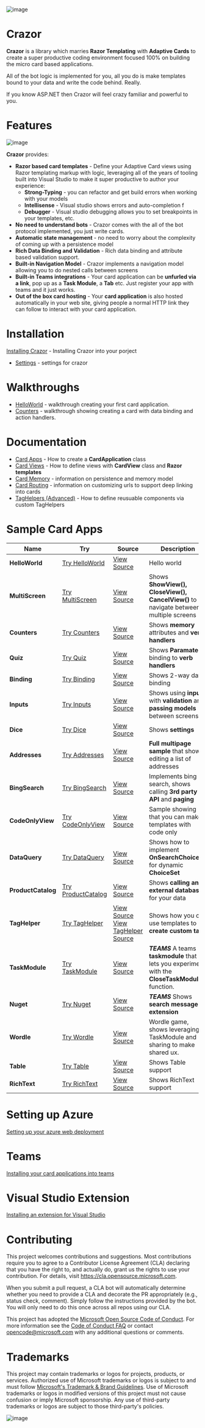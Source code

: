 

![image](https://user-images.githubusercontent.com/17789481/197238565-e3f895d0-6def-4d41-aba2-721d5432b1ef.png)


# Crazor
**Crazor** is a library which marries **Razor Templating** with **Adaptive Cards** to create a super productive 
coding environment focused 100% on building the micro card based applications.

All of the bot logic is implemented for you, all you do is make templates bound to your data and write
the code behind.  Really. 

If you know ASP.NET then Crazor will feel crazy familiar and powerful to you.

# Features

![image](https://user-images.githubusercontent.com/17789481/199912880-bc35becb-9469-4470-9253-612cdf1a9d53.png)

**Crazor** provides:

* **Razor based card templates** - Define your Adaptive Card views using Razor templating markup with logic, leveraging all of the years of tooling built into Visual Studio to make it super productive to author your experience:
  * **Strong-Typing** - you can refactor and get build errors when working with your models
  * **Intellisense** - Visual studio shows errors and auto-completion f
  * **Debugger** - Visual studio debugging allows you to set breakpoints in your templates, etc.
* **No need to understand bots** - Crazor comes with the all of the bot protocol implemented, you just write cards.
* **Automatic state management** - no need to worry about the complexity of coming up with a persistence model
* **Rich Data Binding and Validation** - Rich data binding and attribute based validation support.
* **Built-in Navigation Model** - Crazor implements a navigation model allowing you to do nested calls between screens 
* **Built-in Teams integrations** - Your card application can be **unfurled via a link**, pop up as a **Task Module**, a **Tab** etc. Just register your app with teams and it just works.
* **Out of the box card hosting** - Your **card application** is also hosted automatically in your web site, giving people a normal HTTP link they can follow to interact with your card application.

# Installation

[Installing Crazor](docs/Install.md) - Installing Crazor into your porject

* [Settings](docs/Settings.md) - settings for crazor

# Walkthroughs

* [HelloWorld](docs/HelloWorldWalkthrough.md) - walkthrough creating your first card application.
* [Counters](docs/CountersWalkthrough.md) - walkthrough showing creating a card with data binding and action handlers.

# Documentation

* [Card Apps](docs/CardApp.md) - How to create a **CardApplication** class
* [Card Views](docs/CardView.md) - How to define views with **CardView** class and **Razor templates**
* [Card Memory](docs/Memory.md) - information on persistence and memory model
* [Card Routing](docs/RoutingCards.md) - information on customizing urls to support deep linking into cards
* [TagHelpers (Advanced)](docs/TagHelpers.md) - How to define reusuable components via custom TagHelpers

# Sample Card Apps
|Name|Try|Source|Description|
|---|---|---|---|
|**HelloWorld**| [Try HelloWorld](https://crazordemobot.azurewebsites.net/Cards/HelloWorld) | [View Source](https://github.com/microsoft/crazor/tree/main/source/samples/CrazorDemoBot/Cards/HelloWorld)| Hello world |
|**MultiScreen**| [Try MultiScreen](https://crazordemobot.azurewebsites.net/Cards/MultiScreen) | [View Source](https://github.com/microsoft/crazor/tree/main/source/samples/CrazorDemoBot/Cards/MultiScreen)| Shows **ShowView(),** **CloseView(),** **CancelView()** to navigate between multiple screens |
|**Counters**| [Try Counters](https://crazordemobot.azurewebsites.net/Cards/Counters) | [View Source](https://github.com/microsoft/crazor/tree/main/source/samples/CrazorDemoBot/Cards/Counters)| Shows **memory** attributes and **verb handlers** |
|**Quiz**| [Try Quiz](https://crazordemobot.azurewebsites.net/Cards/Quiz) | [View Source](https://github.com/microsoft/crazor/tree/main/source/samples/CrazorDemoBot/Cards/Quiz)| Shows **Paramater** binding to **verb handlers** |
|**Binding**| [Try Binding](https://crazordemobot.azurewebsites.net/Cards/Binding) | [View Source](https://github.com/microsoft/crazor/tree/main/source/samples/CrazorDemoBot/Cards/Binding)| Shows 2-way data binding |
|**Inputs**| [Try Inputs](https://crazordemobot.azurewebsites.net/Cards/Inputs) | [View Source](https://github.com/microsoft/crazor/tree/main/source/samples/CrazorDemoBot/Cards/Inputs)| Shows using **inputs** with **validation** and **passing models** between screens |
|**Dice**| [Try Dice](https://crazordemobot.azurewebsites.net/Cards/Dice) | [View Source](https://github.com/microsoft/crazor/tree/main/source/samples/CrazorDemoBot/Cards/Dice)| Shows **settings** |
|**Addresses**| [Try Addresses](https://crazordemobot.azurewebsites.net/Cards/Addresses) | [View Source](https://github.com/microsoft/crazor/tree/main/source/samples/CrazorDemoBot/Cards/Addresses)| **Full multipage sample** that shows editing a list of addresses |
|**BingSearch**| [Try BingSearch](https://crazordemobot.azurewebsites.net/Cards/BingSearch) | [View Source](https://github.com/microsoft/crazor/tree/main/source/samples/CrazorDemoBot/Cards/BingSearch)| Implements bing search, shows calling **3rd party API** and **paging** |
|**CodeOnlyView**| [Try CodeOnlyView](https://crazordemobot.azurewebsites.net/Cards/CodeOnlyView) | [View Source](https://github.com/microsoft/crazor/tree/main/source/samples/CrazorDemoBot/Cards/CodeOnlyView)| Sample showing that you can make templates with code only |
|**DataQuery**| [Try DataQuery](https://crazordemobot.azurewebsites.net/Cards/DataQuery) | [View Source](https://github.com/microsoft/crazor/tree/main/source/samples/CrazorDemoBot/Cards/DataQuery)| Shows how to implement **OnSearchChoices** for dynamic **ChoiceSet** |
|**ProductCatalog**| [Try ProductCatalog](https://crazordemobot.azurewebsites.net/Cards/ProductCatalog) | [View Source](https://github.com/microsoft/crazor/tree/main/source/samples/CrazorDemoBot/Cards/ProductCatalog)| Shows **calling an external database** for your data |
|**TagHelper**| [Try TagHelper](https://crazordemobot.azurewebsites.net/Cards/TagHelper) | [View Source](https://github.com/microsoft/crazor/tree/main/source/samples/CrazorDemoBot/Cards/TagHelper)<br />[View TagHelper Source](https://github.com/microsoft/crazor/tree/main/source/samples/CrazorDemoBot/TagHelpers) | Shows how you can use templates to **create custom tags** |
|**TaskModule**| [Try TaskModule](https://crazordemobot.azurewebsites.net/Cards/TaskModule) | [View Source](https://github.com/microsoft/crazor/tree/main/source/samples/CrazorDemoBot/Cards/TaskModule) | ***TEAMS*** A teams **taskmodule** that lets you experiment with the **CloseTaskModule**() function. |
|**Nuget**| [Try Nuget](https://crazordemobot.azurewebsites.net/Cards/Nuget) | [View Source](https://github.com/microsoft/crazor/tree/main/source/samples/CrazorDemoBot/Cards/Nuget)| ***TEAMS*** Shows **search message extension** |
|**Wordle**| [Try Wordle](https://crazordemobot.azurewebsites.net/Cards/Wordle) | [View Source](https://github.com/microsoft/crazor/tree/main/source/samples/CrazorDemoBot/Cards/Wordle)| Wordle game, shows leveraging TaskModule and sharing to make shared ux. |
|**Table**| [Try Table](https://crazordemobot.azurewebsites.net/Cards/Table) | [View Source](https://github.com/microsoft/crazor/tree/main/source/samples/CrazorDemoBot/Cards/Table)| Shows Table support |
|**RichText**| [Try RichText](https://crazordemobot.azurewebsites.net/Cards/RichText) | [View Source](https://github.com/microsoft/crazor/tree/main/source/samples/CrazorDemoBot/Cards/RichText)| Shows RichText support |

# Setting up Azure

[Setting up your azure web deployment](docs/Deployment.md)  

# Teams

[Installing your card applications into teams](docs/Teams.md) 

# Visual Studio Extension 

[Installing an extension for Visual Studio](docs/VSIX.md) 

# Contributing

This project welcomes contributions and suggestions.  Most contributions require you to agree to a
Contributor License Agreement (CLA) declaring that you have the right to, and actually do, grant us
the rights to use your contribution. For details, visit https://cla.opensource.microsoft.com.

When you submit a pull request, a CLA bot will automatically determine whether you need to provide
a CLA and decorate the PR appropriately (e.g., status check, comment). Simply follow the instructions
provided by the bot. You will only need to do this once across all repos using our CLA.

This project has adopted the [Microsoft Open Source Code of Conduct](https://opensource.microsoft.com/codeofconduct/).
For more information see the [Code of Conduct FAQ](https://opensource.microsoft.com/codeofconduct/faq/) or
contact [opencode@microsoft.com](mailto:opencode@microsoft.com) with any additional questions or comments.

# Trademarks

This project may contain trademarks or logos for projects, products, or services. Authorized use of Microsoft 
trademarks or logos is subject to and must follow 
[Microsoft's Trademark & Brand Guidelines](https://www.microsoft.com/en-us/legal/intellectualproperty/trademarks/usage/general).
Use of Microsoft trademarks or logos in modified versions of this project must not cause confusion or imply Microsoft sponsorship.
Any use of third-party trademarks or logos are subject to those third-party's policies.

![image](https://user-images.githubusercontent.com/17789481/197365048-6a74c3d5-85cd-4c04-a07a-eef2a46e0ddf.png)
